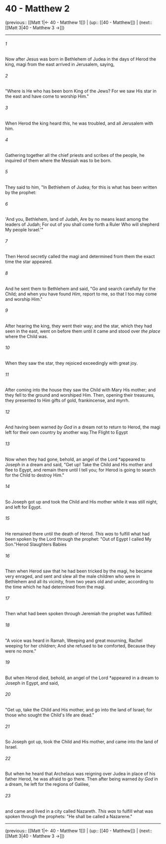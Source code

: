 # 40 - Matthew 2

(previous:: [[Matt 1|← 40 - Matthew 1]]) | (up:: [[40 - Matthew]]) | (next:: [[Matt 3|40 - Matthew 3 →]])

***


###### 1 
Now after Jesus was born in Bethlehem of Judea in the days of Herod the king, magi from the east arrived in Jerusalem, saying, 

###### 2 
"Where is He who has been born King of the Jews? For we saw His star in the east and have come to worship Him." 

###### 3 
When Herod the king heard _this_, he was troubled, and all Jerusalem with him. 

###### 4 
Gathering together all the chief priests and scribes of the people, he inquired of them where the Messiah was to be born. 

###### 5 
They said to him, "In Bethlehem of Judea; for this is what has been written by the prophet: 

###### 6 
'And you, Bethlehem, land of Judah, Are by no means least among the leaders of Judah; For out of you shall come forth a Ruler Who will shepherd My people Israel.'" 

###### 7 
Then Herod secretly called the magi and determined from them the exact time the star appeared. 

###### 8 
And he sent them to Bethlehem and said, "Go and search carefully for the Child; and when you have found _Him_, report to me, so that I too may come and worship Him." 

###### 9 
After hearing the king, they went their way; and the star, which they had seen in the east, went on before them until it came and stood over _the place_ where the Child was. 

###### 10 
When they saw the star, they rejoiced exceedingly with great joy. 

###### 11 
After coming into the house they saw the Child with Mary His mother; and they fell to the ground and worshiped Him. Then, opening their treasures, they presented to Him gifts of gold, frankincense, and myrrh. 

###### 12 
And having been warned _by God_ in a dream not to return to Herod, the magi left for their own country by another way.The Flight to Egypt 

###### 13 
Now when they had gone, behold, an angel of the Lord *appeared to Joseph in a dream and said, "Get up! Take the Child and His mother and flee to Egypt, and remain there until I tell you; for Herod is going to search for the Child to destroy Him." 

###### 14 
So Joseph got up and took the Child and His mother while it was still night, and left for Egypt. 

###### 15 
He remained there until the death of Herod. _This was_ to fulfill what had been spoken by the Lord through the prophet: "Out of Egypt I called My Son."Herod Slaughters Babies 

###### 16 
Then when Herod saw that he had been tricked by the magi, he became very enraged, and sent and slew all the male children who were in Bethlehem and all its vicinity, from two years old and under, according to the time which he had determined from the magi. 

###### 17 
Then what had been spoken through Jeremiah the prophet was fulfilled: 

###### 18 
"A voice was heard in Ramah, Weeping and great mourning, Rachel weeping for her children; And she refused to be comforted, Because they were no more." 

###### 19 
But when Herod died, behold, an angel of the Lord *appeared in a dream to Joseph in Egypt, and said, 

###### 20 
"Get up, take the Child and His mother, and go into the land of Israel; for those who sought the Child's life are dead." 

###### 21 
So Joseph got up, took the Child and His mother, and came into the land of Israel. 

###### 22 
But when he heard that Archelaus was reigning over Judea in place of his father Herod, he was afraid to go there. Then after being warned _by God_ in a dream, he left for the regions of Galilee, 

###### 23 
and came and lived in a city called Nazareth. _This was_ to fulfill what was spoken through the prophets: "He shall be called a Nazarene."

***

(previous:: [[Matt 1|← 40 - Matthew 1]]) | (up:: [[40 - Matthew]]) | (next:: [[Matt 3|40 - Matthew 3 →]])
